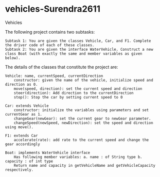 # vehicles-Surendra2611
Vehicles

The following project contains two subtasks:

    Subtask 1: You are given the classes Vehicle, Car, and F1. Complete the driver code of each of these classes.
    Subtask 2: You are given the interface WaterVehicle. Construct a new class Boat (with exactly the same and member variables as given below).

The details of the classes that constitute the project are:

    Vehicle: name, currentSpeed, currentDirection
        constructor: given the name of the vehicle, initialize speed and direction as 0.
        move(speed, direction): set the current speed and direction
        steer(direction): Add direction to the currentDirection
        stop(): Stop the car by setting current speed to 0

    Car: extends Vehicle
        constructor: initialize the variables using parameters and set currentGear as 1.
        changeGear(newGear): set the current gear to newGear parameter.
        changeSpeed(newSpeed, newDirection): set the speed and direction using move().

    F1: extends Car
        accelerate(rate): add rate to the current speed and change the gear accordingly

    Boat: implements WaterVehicle interface
        Has following member variables: a. name : of String type b. capacity : of int type
        Return name and capacity in getVehicleName and getVehicleCapacity respectively.



